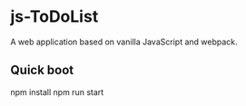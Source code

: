 # js-ToDoList

A web application based on vanilla JavaScript and webpack.

## Quick boot
npm install
npm run start